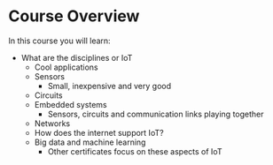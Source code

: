 # Course Overview

In this course you will learn:

* What are the disciplines or IoT
  * Cool applications
  * Sensors
    * Small, inexpensive and very good
  * Circuits
  * Embedded systems
    * Sensors, circuits and communication links playing together
  * Networks
  * How does the internet support IoT?
  * Big data and machine learning
    * Other certificates focus on these aspects of IoT